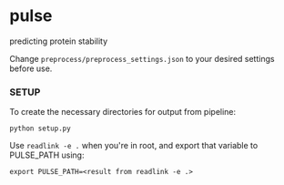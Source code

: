 # pulse
predicting protein stability

Change `preprocess/preprocess_settings.json` to your desired settings before use.

### SETUP

To create the necessary directories for output from pipeline:

```
python setup.py
```

Use `readlink -e .` when you're in root, and export that variable to PULSE_PATH using:
```
export PULSE_PATH=<result from readlink -e .>
```
